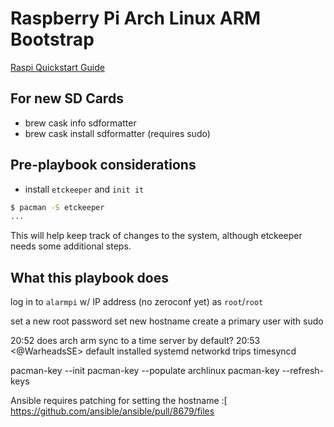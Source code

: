 # Raspberry Pi Arch Linux ARM Bootstrap

[Raspi Quickstart Guide](raspberrypi.org/qsg)

## For new SD Cards

- brew cask info sdformatter
- brew cask install sdformatter (requires sudo)

## Pre-playbook considerations

- install `etckeeper` and `init it`

```sh
$ pacman -S etckeeper
...
```

This will help keep track of changes to the system, although etckeeper needs some additional steps.

## What this playbook does

log in to `alarmpi` w/ IP address (no zeroconf yet) as `root`/`root`

set a new root password
set new hostname
create a primary user with sudo


20:52 <bret> does arch arm sync to a time server by default?
20:53 <@WarheadsSE> default installed systemd networkd trips timesyncd

pacman-key --init
pacman-key --populate archlinux
pacman-key --refresh-keys

Ansible requires patching for setting the hostname :[
https://github.com/ansible/ansible/pull/8679/files

